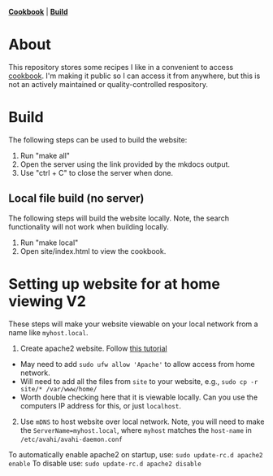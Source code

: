 [**Cookbook**](https://leakec.github.io/Cookbook/) | [**Build**](#build)

# About

This repository stores some recipes I like in a convenient to access [cookbook](https://leakec.github.io/Cookbook/). I'm making it public so I can access it from anywhere, but this is not an actively maintained or quality-controlled respository.

# Build

The following steps can be used to build the website:

1. Run "make all"
1. Open the server using the link provided by the mkdocs output.
1. Use "ctrl + C" to close the server when done.

## Local file build (no server)

The following steps will build the website locally. Note, the search functionality will not work
when building locally.

1. Run "make local"
1. Open site/index.html to view the cookbook.

# Setting up website for at home viewing V2

These steps will make your website viewable on your local network from a name like `myhost.local`.

1. Create apache2 website. Follow [this tutorial](https://ubuntu.com/tutorials/install-and-configure-apache#1-overview)

-   May need to add `sudo ufw allow 'Apache'` to allow access from home network.
-   Will need to add all the files from `site` to your website, e.g., `sudo cp -r site/* /var/www/home/`
-   Worth double checking here that it is viewable locally. Can you use the computers IP address for this, or just `localhost`.

2. Use `mDNS` to host website over local network. Note, you will need to make the `ServerName=myhost.local`, where `myhost` matches the `host-name` in `/etc/avahi/avahi-daemon.conf`

To automatically enable apache2 on startup, use:
`sudo update-rc.d apache2 enable`
To disable use:
`sudo update-rc.d apache2 disable`
